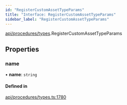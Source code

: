 ```yaml
---
id: "RegisterCustomAssetTypeParams"
title: "Interface: RegisterCustomAssetTypeParams"
sidebar_label: "RegisterCustomAssetTypeParams"
---
```


[api/procedures/types](../../../../../modules/API/Procedures/Types/Types.md).RegisterCustomAssetTypeParams

## Properties

### name

• **name**: `string`

#### Defined in

[api/procedures/types.ts:1780](https://github.com/PolymeshAssociation/polymesh-sdk/blob/f8a937f04/src/api/procedures/types.ts#L1780)
